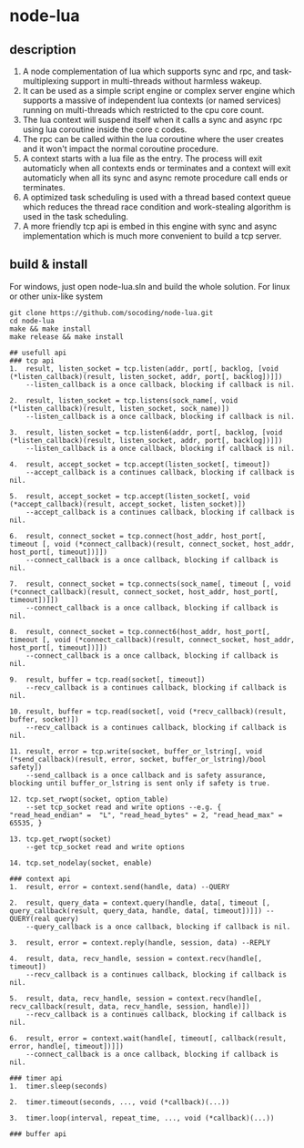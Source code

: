 # node-lua

## description
1.	A node complementation of lua which supports sync and rpc, and task-multiplexing support in multi-threads without harmless wakeup.
2.	It can be used as a simple script engine or complex server engine which supports a massive of independent lua contexts (or named services) running on multi-threads which restricted to the cpu core count.
3.	The lua context will suspend itself when it calls a sync and async rpc using lua coroutine inside the core c codes.
4.	The rpc can be called within the lua coroutine where the user creates and it won't impact the normal coroutine procedure.
5.	A context starts with a lua file as the entry. The process will exit automaticly when all contexts ends or terminates and a context will exit automaticly when all its sync and async remote procedure call ends or terminates.
6.	A optimized task scheduling is used with a thread based context queue which reduces the thread race condition and work-stealing algorithm is used in the task scheduling.
7.  A more friendly tcp api is embed in this engine with sync and async implementation which is much more convenient to build a tcp server.

## build & install

For windows, just open node-lua.sln and build the whole solution. For linux or other unix-like system

```
git clone https://github.com/socoding/node-lua.git
cd node-lua
make && make install
make release && make install

## usefull api
### tcp api
1.	result, listen_socket = tcp.listen(addr, port[, backlog, [void (*listen_callback)(result, listen_socket, addr, port[, backlog])]])
	--listen_callback is a once callback, blocking if callback is nil.
	
2.	result, listen_socket = tcp.listens(sock_name[, void (*listen_callback)(result, listen_socket, sock_name)])
	--listen_callback is a once callback, blocking if callback is nil.

3.	result, listen_socket = tcp.listen6(addr, port[, backlog, [void (*listen_callback)(result, listen_socket, addr, port[, backlog])]])
	--listen_callback is a once callback, blocking if callback is nil.
	
4.	result, accept_socket = tcp.accept(listen_socket[, timeout])
	--accept_callback is a continues callback, blocking if callback is nil.

5.	result, accept_socket = tcp.accept(listen_socket[, void (*accept_callback)(result, accept_socket, listen_socket)])
	--accept_callback is a continues callback, blocking if callback is nil.
	
6. 	result, connect_socket = tcp.connect(host_addr, host_port[, timeout [, void (*connect_callback)(result, connect_socket, host_addr, host_port[, timeout])]])
	--connect_callback is a once callback, blocking if callback is nil.
	
7. 	result, connect_socket = tcp.connects(sock_name[, timeout [, void (*connect_callback)(result, connect_socket, host_addr, host_port[, timeout])]])
	--connect_callback is a once callback, blocking if callback is nil.
	
8. 	result, connect_socket = tcp.connect6(host_addr, host_port[, timeout [, void (*connect_callback)(result, connect_socket, host_addr, host_port[, timeout])]])
	--connect_callback is a once callback, blocking if callback is nil.
	
9.  result, buffer = tcp.read(socket[, timeout])
	--recv_callback is a continues callback, blocking if callback is nil.
	
10. result, buffer = tcp.read(socket[, void (*recv_callback)(result, buffer, socket)])
	--recv_callback is a continues callback, blocking if callback is nil.
	
11. result, error = tcp.write(socket, buffer_or_lstring[, void (*send_callback)(result, error, socket, buffer_or_lstring)/bool safety])
	--send_callback is a once callback and is safety assurance, blocking until buffer_or_lstring is sent only if safety is true.
	
12. tcp.set_rwopt(socket, option_table)
	--set tcp_socket read and write options --e.g. { "read_head_endian" =  "L", "read_head_bytes" = 2, "read_head_max" = 65535, }
	
13. tcp.get_rwopt(socket)
	--get tcp_socket read and write options
	
14. tcp.set_nodelay(socket, enable)

### context api
1.	result, error = context.send(handle, data) --QUERY

2.	result, query_data = context.query(handle, data[, timeout [, query_callback(result, query_data, handle, data[, timeout])]]) --QUERY(real query)
	--query_callback is a once callback, blocking if callback is nil.
	
3.	result, error = context.reply(handle, session, data) --REPLY

4.	result, data, recv_handle, session = context.recv(handle[, timeout])
	--recv_callback is a continues callback, blocking if callback is nil.
	
5.	result, data, recv_handle, session = context.recv(handle[, recv_callback(result, data, recv_handle, session, handle)])
	--recv_callback is a continues callback, blocking if callback is nil.
	
6.	result, error = context.wait(handle[, timeout[, callback(result, error, handle[, timeout])]])
	--connect_callback is a once callback, blocking if callback is nil.

### timer api	
1.	timer.sleep(seconds)

2.	timer.timeout(seconds, ..., void (*callback)(...))

3.	timer.loop(interval, repeat_time, ..., void (*callback)(...))

### buffer api
